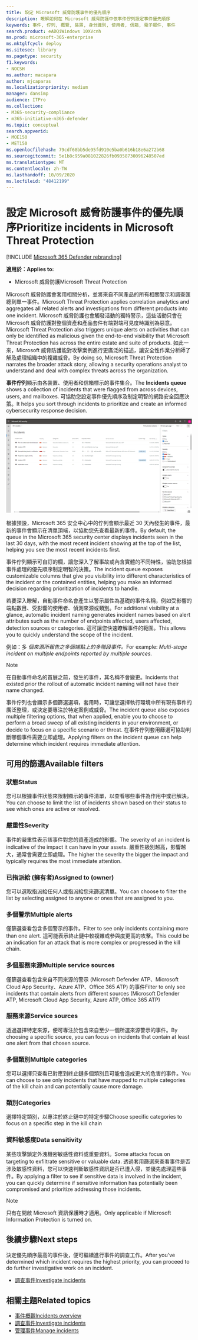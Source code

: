 ```yaml
---
title: 設定 Microsoft 威脅防護事件的優先順序
description: 瞭解如何在 Microsoft 威脅防護中依事件佇列設定事件優先順序
keywords: 事件, 佇列, 概覽, 裝置, 身分識別, 使用者, 信箱, 電子郵件, 事件
search.product: eADQiWindows 10XVcnh
ms.prod: microsoft-365-enterprise
ms.mktglfcycl: deploy
ms.sitesec: library
ms.pagetype: security
f1.keywords:
- NOCSH
ms.author: macapara
author: mjcaparas
ms.localizationpriority: medium
manager: dansimp
audience: ITPro
ms.collection:
- M365-security-compliance
- m365-initiative-m365-defender
ms.topic: conceptual
search.appverid:
- MOE150
- MET150
ms.openlocfilehash: 79cdf68bb5de95fd910e5ba0b616b18e6a272b68
ms.sourcegitcommit: 5e1b8c959a081022826fb09358730096248507ed
ms.translationtype: MT
ms.contentlocale: zh-TW
ms.lasthandoff: 10/09/2020
ms.locfileid: "48412199"
---
```

# <a name="prioritize-incidents-in-microsoft-threat-protection"></a><span data-ttu-id="b35dc-104">設定 Microsoft 威脅防護事件的優先順序</span><span class="sxs-lookup"><span data-stu-id="b35dc-104">Prioritize incidents in Microsoft Threat Protection</span></span>

[!INCLUDE [Microsoft 365 Defender rebranding](../includes/microsoft-defender.md)]


<span data-ttu-id="b35dc-105">**適用於：**</span><span class="sxs-lookup"><span data-stu-id="b35dc-105">**Applies to:**</span></span>
- <span data-ttu-id="b35dc-106">Microsoft 威脅防護</span><span class="sxs-lookup"><span data-stu-id="b35dc-106">Microsoft Threat Protection</span></span>



<span data-ttu-id="b35dc-107">Microsoft 威脅防護會套用相關分析，並將來自不同產品的所有相關警示和調查匯總到單一事件。</span><span class="sxs-lookup"><span data-stu-id="b35dc-107">Microsoft Threat Protection applies correlation analytics and aggregates all related alerts and investigations from different products into one incident.</span></span> <span data-ttu-id="b35dc-108">Microsoft 威脅防護也會觸發活動的獨特警示，這些活動只會在 Microsoft 威脅防護對整個資產和產品套件有端對端可見度時識別為惡意。</span><span class="sxs-lookup"><span data-stu-id="b35dc-108">Microsoft Threat Protection also triggers unique alerts on activities that can only be identified as malicious given the end-to-end visibility that Microsoft Threat Protection has across the entire estate and suite of products.</span></span> <span data-ttu-id="b35dc-109">如此一來，Microsoft 威脅防護能對攻擊案例進行更廣泛的描述，讓安全性作業分析師了解及處理組織中的複雜威脅。</span><span class="sxs-lookup"><span data-stu-id="b35dc-109">By doing so, Microsoft Threat Protection narrates the broader attack story, allowing a security operations analyst to understand and deal with complex threats across the organization.</span></span>


<span data-ttu-id="b35dc-110">**事件佇列**顯示由各裝置、使用者和信箱標示的事件集合。</span><span class="sxs-lookup"><span data-stu-id="b35dc-110">The **Incidents queue** shows a collection of incidents that were flagged from across devices, users, and mailboxes.</span></span> <span data-ttu-id="b35dc-111">可協助您設定事件優先順序及制定明智的網路安全回應決策。</span><span class="sxs-lookup"><span data-stu-id="b35dc-111">It helps you sort through incidents to prioritize and create an informed cybersecurity response decision.</span></span>


![事件佇列的影像](../../media/incidents-queue.png) 

<span data-ttu-id="b35dc-113">根據預設，Microsoft 365 安全中心中的佇列會顯示最近 30 天內發生的事件，最新的事件會顯示在清單頂端，以協助您先查看最新的事件。</span><span class="sxs-lookup"><span data-stu-id="b35dc-113">By default, the queue in the Microsoft 365 security center displays incidents seen in the last 30 days, with the most recent incident showing at the top of the list, helping you see the most recent incidents first.</span></span>

<span data-ttu-id="b35dc-114">事件佇列顯示可自訂的欄，讓您深入了解事故或內含實體的不同特性，協助您根據事件處理的優先順序制定明智的決策。</span><span class="sxs-lookup"><span data-stu-id="b35dc-114">The incident queue exposes customizable columns that give you visibility into different characteristics of the incident or the contained entities, helping you make an informed decision regarding prioritization of incidents to handle.</span></span>

<span data-ttu-id="b35dc-115">若要深入瞭解，自動事件命名會產生以警示屬性為基礎的事件名稱，例如受影響的端點數目、受影響的使用者、偵測來源或類別。</span><span class="sxs-lookup"><span data-stu-id="b35dc-115">For additional visibility at a glance, automatic incident naming generates incident names based on alert attributes such as the number of endpoints affected, users affected, detection sources or categories.</span></span> <span data-ttu-id="b35dc-116">這可讓您快速瞭解事件的範圍。</span><span class="sxs-lookup"><span data-stu-id="b35dc-116">This allows you to quickly understand the scope of the incident.</span></span>

<span data-ttu-id="b35dc-117">例如：多 *個來源所報告之多個端點上的多階段事件。*</span><span class="sxs-lookup"><span data-stu-id="b35dc-117">For example: *Multi-stage incident on multiple endpoints reported by multiple sources.*</span></span>

> [!NOTE]
> <span data-ttu-id="b35dc-118">在自動事件命名的首展之前，發生的事件，其名稱不會變更。</span><span class="sxs-lookup"><span data-stu-id="b35dc-118">Incidents that existed prior the rollout of automatic incident naming will not have their name changed.</span></span>

<span data-ttu-id="b35dc-119">事件佇列也會顯示多個篩選選項，套用時，可讓您選擇執行環境中所有現有事件的廣泛整理，或決定要專注於特定案例或威脅。</span><span class="sxs-lookup"><span data-stu-id="b35dc-119">The incident queue also exposes multiple filtering options, that when applied, enable you to choose to perform a broad sweep of all existing incidents in your environment, or decide to focus on a specific scenario or threat.</span></span> <span data-ttu-id="b35dc-120">在事件佇列套用篩選可協助判斷哪個事件需要立即處理。</span><span class="sxs-lookup"><span data-stu-id="b35dc-120">Applying filters on the incident queue can help determine which incident requires immediate attention.</span></span> 

## <a name="available-filters"></a><span data-ttu-id="b35dc-121">可用的篩選</span><span class="sxs-lookup"><span data-stu-id="b35dc-121">Available filters</span></span>

### <a name="status"></a><span data-ttu-id="b35dc-122">狀態</span><span class="sxs-lookup"><span data-stu-id="b35dc-122">Status</span></span>
<span data-ttu-id="b35dc-123">您可以根據事件狀態來限制顯示的事件清單，以查看哪些事件為作用中或已解決。</span><span class="sxs-lookup"><span data-stu-id="b35dc-123">You can choose to limit the list of incidents shown based on their status to see which ones are active or resolved.</span></span>

### <a name="severity"></a><span data-ttu-id="b35dc-124">嚴重性</span><span class="sxs-lookup"><span data-stu-id="b35dc-124">Severity</span></span>
<span data-ttu-id="b35dc-125">事件的嚴重性表示該事件對您的資產造成的影響。</span><span class="sxs-lookup"><span data-stu-id="b35dc-125">The severity of an incident is indicative of the impact it can have in your assets.</span></span> <span data-ttu-id="b35dc-126">嚴重性級別越高，影響越大，通常會需要立即處理。</span><span class="sxs-lookup"><span data-stu-id="b35dc-126">The higher the severity the bigger the impact and typically requires the most immediate attention.</span></span> 

### <a name="assigned-to-owner"></a><span data-ttu-id="b35dc-127">已指派給 (擁有者)</span><span class="sxs-lookup"><span data-stu-id="b35dc-127">Assigned to (owner)</span></span>
<span data-ttu-id="b35dc-128">您可以選取指派給任何人或指派給您來篩選清單。</span><span class="sxs-lookup"><span data-stu-id="b35dc-128">You can choose to filter the list by selecting assigned to anyone or ones that are assigned to you.</span></span>

### <a name="multiple-alerts"></a><span data-ttu-id="b35dc-129">多個警示</span><span class="sxs-lookup"><span data-stu-id="b35dc-129">Multiple alerts</span></span> 
<span data-ttu-id="b35dc-130">僅篩選查看包含多個警示的事件。</span><span class="sxs-lookup"><span data-stu-id="b35dc-130">Filter to see only incidents containing more than one alert.</span></span> <span data-ttu-id="b35dc-131">這可能表示終止鏈中較複雜或參與度更高的攻擊。</span><span class="sxs-lookup"><span data-stu-id="b35dc-131">This could be an indication for an attack that is more complex or progressed in the kill chain.</span></span> 


### <a name="multiple-service-sources"></a><span data-ttu-id="b35dc-132">多個服務來源</span><span class="sxs-lookup"><span data-stu-id="b35dc-132">Multiple service sources</span></span> 
<span data-ttu-id="b35dc-133">僅篩選查看包含來自不同來源的警示 (Microsoft Defender ATP、Microsoft Cloud App Security、Azure ATP、Office 365 ATP) 的事件</span><span class="sxs-lookup"><span data-stu-id="b35dc-133">Filter to only see incidents that contain alerts from different sources (Microsoft Defender ATP, Microsoft Cloud App Security, Azure ATP, Office 365 ATP)</span></span>
### <a name="service-sources"></a><span data-ttu-id="b35dc-134">服務來源</span><span class="sxs-lookup"><span data-stu-id="b35dc-134">Service sources</span></span>
<span data-ttu-id="b35dc-135">透過選擇特定來源，便可專注於包含來自至少一個所選來源警示的事件。</span><span class="sxs-lookup"><span data-stu-id="b35dc-135">By choosing a specific source, you can focus on incidents that contain at least one alert from that chosen source.</span></span> 

### <a name="multiple-categories"></a><span data-ttu-id="b35dc-136">多個類別</span><span class="sxs-lookup"><span data-stu-id="b35dc-136">Multiple categories</span></span> 
<span data-ttu-id="b35dc-137">您可以選擇只查看已對應到終止鏈多個類別且可能會造成更大的危害的事件。</span><span class="sxs-lookup"><span data-stu-id="b35dc-137">You can choose to see only incidents that have mapped to multiple categories of the kill chain and can potentially cause more damage.</span></span> 

### <a name="categories"></a><span data-ttu-id="b35dc-138">類別</span><span class="sxs-lookup"><span data-stu-id="b35dc-138">Categories</span></span>
<span data-ttu-id="b35dc-139">選擇特定類別，以專注於終止鏈中的特定步驟</span><span class="sxs-lookup"><span data-stu-id="b35dc-139">Choose specific categories to focus on a specific step in the kill chain</span></span>

### <a name="data-sensitivity"></a><span data-ttu-id="b35dc-140">資料敏感度</span><span class="sxs-lookup"><span data-stu-id="b35dc-140">Data sensitivity</span></span>
<span data-ttu-id="b35dc-141">某些攻擊鎖定外洩機密敏感性資料或重要資料。</span><span class="sxs-lookup"><span data-stu-id="b35dc-141">Some attacks focus on targeting to exfiltrate sensitive or valuable data.</span></span> <span data-ttu-id="b35dc-142">透過套用篩選來查看事件是否涉及敏感性資料，您可以快速判斷敏感性資訊是否已遭入侵，並優先處理這些事件。</span><span class="sxs-lookup"><span data-stu-id="b35dc-142">By applying a filter to see if sensitive data is involved in the incident, you can quickly determine if sensitive information has potentially been compromised and prioritize addressing those incidents.</span></span>

>[!NOTE]
><span data-ttu-id="b35dc-143">只有在開啟 Microsoft 資訊保護時才適用。</span><span class="sxs-lookup"><span data-stu-id="b35dc-143">Only applicable if Microsoft Information Protection is turned on.</span></span>


## <a name="next-steps"></a><span data-ttu-id="b35dc-144">後續步驟</span><span class="sxs-lookup"><span data-stu-id="b35dc-144">Next steps</span></span>
<span data-ttu-id="b35dc-145">決定優先順序最高的事件後，便可繼續進行事件的調查工作。</span><span class="sxs-lookup"><span data-stu-id="b35dc-145">After you've determined which incident requires the highest priority, you can proceed to do further investigative work on an incident.</span></span>
- [<span data-ttu-id="b35dc-146">調查事件</span><span class="sxs-lookup"><span data-stu-id="b35dc-146">Investigate incidents</span></span>](investigate-incidents.md)


## <a name="related-topics"></a><span data-ttu-id="b35dc-147">相關主題</span><span class="sxs-lookup"><span data-stu-id="b35dc-147">Related topics</span></span>
- [<span data-ttu-id="b35dc-148">事件概觀</span><span class="sxs-lookup"><span data-stu-id="b35dc-148">Incidents overview</span></span>](incidents-overview.md)
- [<span data-ttu-id="b35dc-149">調查事件</span><span class="sxs-lookup"><span data-stu-id="b35dc-149">Investigate incidents</span></span>](investigate-incidents.md)
- [<span data-ttu-id="b35dc-150">管理事件</span><span class="sxs-lookup"><span data-stu-id="b35dc-150">Manage incidents</span></span>](manage-incidents.md)
